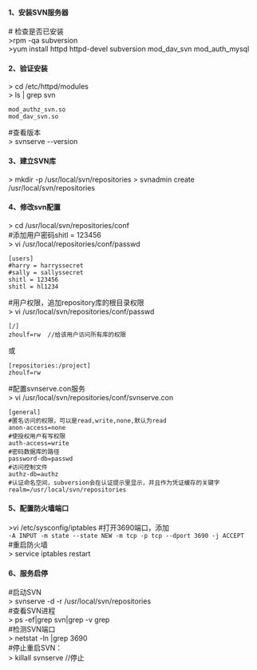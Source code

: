 #### 1、安装SVN服务器
\# 检查是否已安装  
\>rpm -qa subversion  
\>yum install httpd httpd-devel subversion mod_dav_svn mod_auth_mysql

#### 2、验证安装
\> cd /etc/httpd/modules  
\> ls | grep svn
```
mod_authz_svn.so
mod_dav_svn.so
```
\#查看版本  
\> svnserve --version

#### 3、建立SVN库
\> mkdir -p /usr/local/svn/repositories
\> svnadmin create /usr/local/svn/repositories

#### 4、修改svn配置
\> cd /usr/local/svn/repositories/conf  
\#添加用户密码shitl = 123456  
\> vi /usr/local/repositories/conf/passwd  

```
[users]
#harry = harryssecret
#sally = sallyssecret
shitl = 123456
shitl = hl1234
```
\#用户权限，追加repository库的根目录权限  
\> vi /usr/local/svn/repositories/conf/passwd  
```
[/]
zhoulf=rw  //给该用户访问所有库的权限
```
 或
```
[repositories:/project]
zhoulf=rw
```

\#配置svnserve.con服务  
\> vi /usr/local/svn/repositories/conf/svnserve.con
```
[general]
#匿名访问的权限，可以是read,write,none,默认为read
anon-access=none
#使授权用户有写权限
auth-access=write
#密码数据库的路径
password-db=passwd
#访问控制文件
authz-db=authz
#认证命名空间，subversion会在认证提示里显示，并且作为凭证缓存的关键字
realm=/usr/local/svn/repositories
```  

#### 5、配置防火墙端口  
\>vi /etc/sysconfig/iptables
\#打开3690端口，添加  
`-A INPUT -m state --state NEW -m tcp -p tcp --dport 3690 -j ACCEPT`  
\#重启防火墙  
\> service iptables restart

#### 6、服务启停
\#启动SVN  
\> svnserve -d -r /usr/local/svn/repositories  
\#查看SVN进程  
\> ps -ef|grep svn|grep -v grep  
\#检测SVN端口  
\> netstat -ln |grep 3690  
\#停止重启SVN：  
\> killall svnserve //停止

